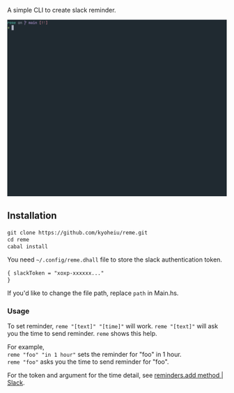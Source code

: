 A simple CLI to create slack reminder.

![gif](https://github.com/kyoheiu/reme/blob/main/sample.gif)

## Installation
```
git clone https://github.com/kyoheiu/reme.git
cd reme
cabal install
```

You need `~/.config/reme.dhall` file to store the slack authentication token.

```dhall
{ slackToken = "xoxp-xxxxxx..."
}
```

If you'd like to change the file path, replace `path` in Main.hs.

### Usage
To set reminder,
`reme "[text]" "[time]"` will work.
`reme "[text]"` will ask you the time to send reminder.
`reme` shows this help.

For example,  
`reme "foo" "in 1 hour"` sets the reminder for "foo" in 1 hour.  
`reme "foo"` asks you the time to send reminder for "foo".

For the token and argument for the time detail, see [reminders.add method | Slack](https://api.slack.com/methods/reminders.add).
